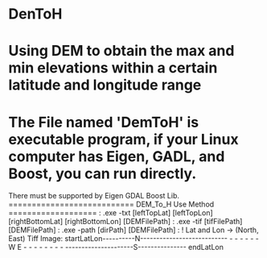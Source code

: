 # DenToH
# Using DEM to obtain the max and min elevations within a certain latitude and longitude range
# The File named 'DemToH' is executable program, if your Linux computer has Eigen, GADL, and Boost, you can run directly.
There must be supported by Eigen GDAL Boost Lib.
=========================== DEM_To_H Use Method ===================
           : .exe -txt [leftTopLat] [leftTopLon] [rightBottomLat] [rightBottomLon] [DEMFilePath]
           : .exe -tif [tifFilePath] [DEMFilePath]
           : .exe -path [dirPath] [DEMFilePath]
           : ! Lat and Lon -> (North, East)
Tiff   Image: 
           startLatLon----------N--------------------------- 
                -                                      - 
                -                                      - 
                -                                      - 
                W                                      E
                -                                      - 
                -                                      - 
                -                                      - 
                -                                      - 
           ---------------------S---------------  endLatLon 
